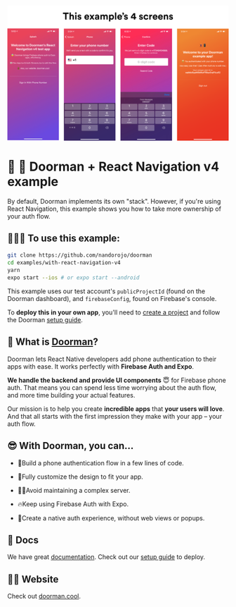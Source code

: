 
<img src="./assets/Frame 1.png" />

# 🚪 👾 Doorman + React Navigation v4 example

By default, Doorman implements its own "stack". However, if you're using React Navigation, this example shows you how to take more ownership of your auth flow.

## 🏄🏾‍♂️ To use this example:

```sh
git clone https://github.com/nandorojo/doorman
cd examples/with-react-navigation-v4
yarn
expo start --ios # or expo start --android
```

This example uses our test account's `publicProjectId` (found on the Doorman dashboard), and `firebaseConfig`, found on Firebase's console.

To **deploy this in your own app**, you'll need to [create a project](https://app.doorman.cool) and follow the Doorman [setup guide](https://docs.doorman.cool/introduction/getting-started).

## 🧐 What is [Doorman](https://doorman.cool)?

Doorman lets React Native developers add phone authentication to their apps with ease. It works perfectly with **Firebase Auth and Expo**.

**We handle the backend and provide UI components** 😇 for Firebase phone auth. That means you can spend less time worrying about the auth flow, and more time building your actual features.

Our mission is to help you create **incredible apps** that **your users will love**. And that all starts with the first impression they make with your app – your auth flow.

## 😎 With Doorman, you can...

- 👟Build a phone authentication flow in a few lines of code.

- 💅Fully customize the design to fit your app.

* 👩‍💻Avoid maintaining a complex server.

* 🔥Keep using Firebase Auth with Expo.

* 🕺Create a native auth experience, without web views or popups.

## 👾 Docs

We have great [documentation](https://docs.doorman.cool). Check out our [setup guide](https://docs.doorman.cool/introduction/getting-started) to deploy.

## 👩‍💻 Website

Check out [doorman.cool](https://doorman.cool).
